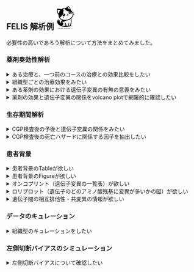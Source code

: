 ## FELIS 解析例 <img src="source/FELIS.png" width=50>
必要性の高いであろう解析について方法をまとめてみました。  
  
  
### 薬剤奏効性解析
<details>
<summary>ある治療と、一つ前のコースの治療との効果比較をしたい</summary>
1. Input C-CAT filesからcase/report CSVファイルを取り込む<br>  
2. Settingから組織型や年齢、治療コースなどの絞り込みを行う<br>  
3. Analysis -> Drug response analysis -> List of drugs used in Palliative CTxボタンを押す<br>  
4. Results -> Drug response -> Tables -> Drug use, by line of treatmentから使用状況を確認する<br>  
5. Analysis -> Drug response analysis -> Choose drugs for treatment effect analysisで治療を選択する<br>
6. Analysis -> Drug response analysis -> Analyze with the setting selected aboveボタンで解析を行う<br>
7. Results -> Drug response -> Time on treatment -> Time on treatment and pre-treatment for the specified treatment, scatter plotで、同一患者群での前治療と指定治療のtime on treatmentの比較を行う<br>
8. Results -> Drug response -> Time on treatment -> Time on treatment and pre-treatment for the specified treatment, KM-curveで、同一患者群での前治療と指定治療のtime on treatmentの比較を行う<br>
<br>

</details>
  
<details>
<summary>組織型ごとの治療効果をみたい</summary>
1. Input C-CAT filesからcase/report CSVファイルを取り込む<br>  
2. Settingから組織型や年齢、治療コースなどの絞り込みを行う<br>  
3. Analysis -> Drug response analysis -> List of drugs used in Palliative CTxボタンを押す<br>  
4. Results -> Drug response -> Tables -> Drug use, by line of treatmentから使用状況を確認する<br>  
5. Analysis -> Drug response analysis -> Choose drugs for treatment effect analysisで治療を選択する<br>
6. Analysis -> Drug response analysis -> Analyze with the setting selected aboveボタンで解析を行う<br>
7. Results -> Drug response -> Time on treatment -> Time on treatment and pre-treatment for the specified treatment, KM-curveで、遺伝子変異の有無で群分けした指定治療のTime on treatmentをKaplan-Meier法で評価する<br>
<br>
全ての薬剤での治療期間と指定薬剤での治療期間に差がある場合、その遺伝子変異が指定薬剤のbiomarkerである可能性が示唆されます。
</details>
  
<details>
<summary>ある薬剤の効果における遺伝子変異の有無の意義をみたい</summary>
1. Input C-CAT filesからcase/report CSVファイルを取り込む<br>  
2. Settingから組織型や年齢、治療コースなどの絞り込み、探索したい遺伝子の指定を行う<br>  
3. Analysis -> Drug response analysis -> List of drugs used in Palliative CTxボタンを押す<br>  
4. Results -> Drug response -> Tables -> Drug use, by line of treatmentから使用状況を確認する<br>  
5. Analysis -> Drug response analysis -> Choose drugs for treatment effect analysisで治療を選択する<br>
6. Analysis -> Drug response analysis -> Analyze with the setting selected aboveボタンで解析を行う<br>
7. Results -> Drug response -> Time on treatment -> Time on treatment by tissue type, KM-curveで、全ての治療あるいは指定治療のTime on treatmentをKaplan-Meier法で評価する<br>
<br>
全ての薬剤での治療期間と指定薬剤での治療期間に差がある場合、その組織型に指定薬剤が有効ないし無効である可能性が示唆されます。
</details>
  
<details>
<summary>薬剤の効果と遺伝子変異の関係をvolcano plotで網羅的に確認したい</summary>
1. Input C-CAT filesからcase/report CSVファイルを取り込む<br>  
2. Settingから組織型や年齢、治療コースなどの絞り込みを行う<br>  
3. Analysis -> Drug response analysis -> List of drugs used in Palliative CTxボタンを押す<br>  
4. Results -> Drug response -> Tables -> Drug use, by line of treatmentから使用状況を確認する<br>  
5. Analysis -> Drug response analysis -> Choose drugs for treatment effect analysisで治療を選択する<br>
6. Analysis -> Drug response analysis -> Analyze with the setting selected aboveボタンで解析を行う<br>
7. Results -> Drug response -> Response rate -> Volcano plot for objective response rateで奏効性に関連する遺伝子変異を探索する<br>
<br>
右上の赤い遺伝子では変異があると奏効率が高く、左上の青い遺伝子では変異があると奏効率が低くなります。
</details>
  

  
### 生存期間解析
<details>
<summary>CGP検査後の予後と遺伝子変異の関係をみたい</summary>
1. Input C-CAT filesからcase/report CSVファイルを取り込む<br>  
2. Settingから組織型や年齢、治療コースなどの絞り込みを行う。とくにGenes of interestで注目する遺伝子セットを指定する。<br>  
3. Analysis -> Survival analysis after CGP test ボタンを押す<br>  
4. Results -> Survival after CGP -> Survival analysis -> Survival after CGP and performance statusから指定遺伝子セットないのいずれかに変異があるか否かで群分けした生存曲線を確認する。<br>
5. Results -> Survival after CGP -> Survival analysis -> Survival after CGP and mutations, forest plotで、変異頻度の高い遺伝子について、変異の有無での2群間での生存期間の比較を行う<br>
6. Results -> Survival after CGP -> Survival analysis -> Survival after CGP and mutations, KM-curveで、変異頻度の高い遺伝子について、変異の有無での2群間での生存曲線の比較を行う<br>
<br>
SettingのTiming for RMST measuring in survival analysis (years) で、forest plotで描画する生存期間(restricted mean survival time)の差を計算する時期を指定します。
</details>

  
<details>
<summary>CGP検査後の死亡ハザードに関係する因子を抽出したい</summary>
1. Input C-CAT filesからcase/report CSVファイルを取り込む<br>  
2. Settingから組織型や年齢、治療コースなどの絞り込みを行う。<br>  
3. Analysis -> Survival analysis after CGP test ボタンを押す<br>  
4. Results -> Survival after CGP -> Survival analysis -> Hazard ratio for survival after CGP -genes から、単変量解析・多変量解析でのハザード比に関係する臨床情報や遺伝子変異を検討する。<br>
5. Results -> Survival after CGP -> Survival analysis -> Hazard ratio for survival after CGP -genes から、単変量解析・多変量解析でのハザード比に関係する臨床情報や遺伝子パターン（クラスタリング）を検討する。<br>
<br>
赤池情報量規準を用いて自動的に変数選択を行っています。
</details>
  

  
### 患者背景
<details>
<summary>患者背景のTableが欲しい</summary>
1. Input C-CAT filesからcase/report CSVファイルを取り込む<br>  
2. Settingから組織型や年齢の絞り込みを行う<br>  
3. AnalysisからCase summaryボタンを押す<br>  
4. Results -> Case summaryから結果を確認する<br>  
5. 必要があれば全体をコピーしてWordに保存する<br>
<br>
SettingのFilters on mutation types で選択した遺伝子変異の有無で群分けして表示されます。
</details>
  
<details>
<summary>患者背景のFigureが欲しい</summary>
1. Input C-CAT filesからcase/report CSVファイルを取り込む<br>  
2. Settingから組織型や年齢の絞り込みを行う<br>  
3. AnalysisからClustering based on variantsボタンを押す<br>  
4. Results -> Clustering analysis -> Basic dataから結果を確認する<br>  
5. 必要があれば全体をコピーしてWordに保存する<br>  
<br>
Driverの項目は、何らかのがん化変異(C-CAT evidence level "F")が検出された症例か否かを示します。<br>
Pts with recommended CTxはエキスパートパネルで推奨治療があった症例の割合を意味します。<br>
Pts received recommended CTxは推奨治療を実際に受けた症例の割合を意味します。<br>
Median time from CTx to CGPは緩和的化学療法開始日からCGP検査日までの期間の中央値を意味します。<br>
Median time from CGP to deathはCGP検査日から死亡までの期間のKaplan-Meier法での中央値を意味します。<br> 
</details>

<details>
<summary>オンコプリント（遺伝子変異の一覧表）が欲しい</summary>
1. Input C-CAT filesからcase/report CSVファイルを取り込む<br>  
2. Settingから組織型や年齢の絞り込みを行う<br>  
3. AnalysisからOncoprintボタンを押す<br>  
4. Results -> Oncoprint -> Figures -> Oncoprintから結果を確認する<br>  
5. AnalysisからMutation rate of each gene for each histologyボタンを押す<br>  
6. Results -> Variation by histologyから組織型ごとにどの遺伝子変異の頻度が高いのかを確認する<br>  
<br>
描画した元データはDownloadable tableからExcelファイルでダウンロード可能です。<br> 
</details>

<details>
<summary>ロリプロット（遺伝子のどのアミノ酸残基に変異が多いかの図）が欲しい</summary>
1. Input C-CAT filesからcase/report CSVファイルを取り込む<br>  
2. Settingから組織型や年齢の絞り込みを行う。3列目のGene for lolliplotから遺伝子を指定する。<br>  
3. AnalysisからOncoprintボタンを押す<br>  
4. Results -> Oncoprint -> Figures -> Lolliplot for the selected geneから結果を確認する<br>  
<br>
描画した元データはDownloadable tableからExcelファイルでダウンロード可能です。<br> 
</details>
  
<details>
<summary>遺伝子間の相互排他性・共変異の情報が欲しい</summary>
1. Input C-CAT filesからcase/report CSVファイルを取り込む<br>  
2. Settingから組織型や年齢の絞り込みを行う<br>  
3. AnalysisからMutually exclusive or co-occurring mutationボタンを押す<br>  
4. Results -> Mutually exclusivityから結果を確認する<br>  
<br>
X軸の遺伝子とY軸の遺伝子の交わるセルの色が青いと両者は相互排他的、赤いと共変異の関係です。<br> 
</details>


  
### データのキュレーション
<details>
<summary>組織型のキュレーションをしたい</summary>
2019年ころの症例を中心にして、詳細な組織型が登録されていない場合があります。<br>
各病院の担当者が入力した手入力の情報を基にして再分類することが可能です。<br>
1. Input C-CAT filesからcase/report CSVファイルを取り込む<br>  
2. Settingから組織型や年齢の絞り込みを行う<br>  
3. AnalysisからOncoprintボタンを押す<br>  
4. Oncoprint -> Downloadable tableの左上のExcelボタンから結果をダウンロードする<br>  
5. P列（病理診断名）、Q列（臨床診断名）、R列（提出検体の病理診断名）を参考に、S列（がん種.OncoTree.）を修正する<br>
6. Input C-CAT files -> Correspondence table between ID and histology (CSV) -> Download CSV file templateボタンを押し保存する<br>  
7. 5で作成した表のハッシュID列とがん種.OncoTree.列の内容をID列とHistology列に貼り付ける<br>  
8. Input C-CAT files -> Correspondence table between ID and histology (CSV)から作成したCSVファイルを取り込む<br>  
<br>
「がん種.OncoTree.」の記載と「がん種.OncoTree.LEVEL1.」の記載が同じ症例だけキュレーションすると労力が少ないと思います。<br>
</details>

  
### 左側切断バイアスのシミュレーション
<details>
<summary>左側切断バイアスについて確認したい</summary>
C-CATのデータのように、生存期間の測定開始日と検査日（観察開始日）が異なる場合、通常のカプラン・マイアー法では生存期間の推定が困難です。<br>
生存期間の測定開始日から検査日まで、全症例が生存している、Immortal biasが存在しているからです。<br>
生存期間の測定開始日から検査日までの生存期間と、検査日から最終観察日までの生存期間に分割すると、バイアスの一部が解消されます。<br>
ただし、「CGP検査を受けた患者は受けなかった患者と何が違うのか」は究極的にはわからず、ある程度の選択バイアスの解消は不可能と考えます。<br>
1. Results -> Bias correction simulation -> An example of bias adjustmentを開く。<br>  
2. お好みに応じてパラメタを調整する<br>  
3. Left-truncation bias adjustment simulationボタンを押す<br>  
4. 真の生存曲線、通常のカプラン・マイアー生存曲線、CGP検査前後で分割した生存曲線、ベイズ推定でのバイアス解消手法による生存曲線が描画されます。<br>  
<br>
概ね良好なバイアスの補正ができているのではないでしょうか。<br>
</details>
  


